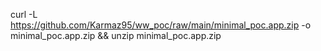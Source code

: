 curl -L https://github.com/Karmaz95/ww_poc/raw/main/minimal_poc.app.zip -o minimal_poc.app.zip && unzip minimal_poc.app.zip
